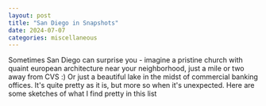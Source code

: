 ```yaml
---
layout: post
title: "San Diego in Snapshots"
date: 2024-07-07
categories: miscellaneous
---
```


Sometimes San Diego can surprise you - imagine a pristine church with quaint european architecture near your neighborhood, just a mile or two away from CVS :) Or just a beautiful lake in the midst of commercial banking offices. It's quite pretty as it is, but more so when it's unexpected.  Here are some sketches of what I find pretty in this list 